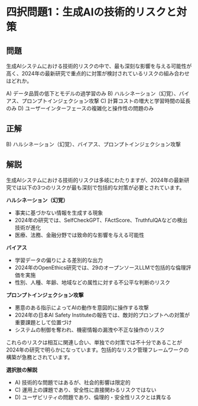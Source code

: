 # 四択問題1：生成AIの技術的リスクと対策

## 問題
生成AIシステムにおける技術的リスクの中で、最も深刻な影響を与える可能性が高く、2024年の最新研究で重点的に対策が検討されているリスクの組み合わせはどれか。

A) データ品質の低下とモデルの過学習のみ
B) ハルシネーション（幻覚）、バイアス、プロンプトインジェクション攻撃
C) 計算コストの増大と学習時間の延長のみ
D) ユーザーインターフェースの複雑化と操作性の問題のみ

## 正解
B) ハルシネーション（幻覚）、バイアス、プロンプトインジェクション攻撃

## 解説
生成AIシステムにおける技術的リスクは多岐にわたりますが、2024年の最新研究では以下の3つのリスクが最も深刻で包括的な対策が必要とされています。

**ハルシネーション（幻覚）**
- 事実に基づかない情報を生成する現象
- 2024年の研究では、SelfCheckGPT、FActScore、TruthfulQAなどの検出技術が進化
- 医療、法務、金融分野では致命的な影響を与える可能性

**バイアス**
- 学習データの偏りによる差別的な出力
- 2024年のOpenEthics研究では、29のオープンソースLLMで包括的な倫理評価を実施
- 性別、人種、年齢、地域などの属性に対する不公平な判断のリスク

**プロンプトインジェクション攻撃**
- 悪意のある指示によってAIの動作を意図的に操作する攻撃
- 2024年の日本AI Safety Instituteの報告では、敵対的プロンプトへの対策が重要課題として位置づけ
- システムの制御を奪われ、機密情報の漏洩や不正な操作のリスク

これらのリスクは相互に関連し合い、単独での対策では不十分であることが2024年の研究で明らかになっています。包括的なリスク管理フレームワークの構築が急務とされています。

**選択肢の解説**
- A) 技術的な問題ではあるが、社会的影響は限定的
- C) 運用上の課題であり、安全性に直接関わるリスクではない
- D) ユーザビリティの問題であり、倫理的・安全性リスクとは異なる 